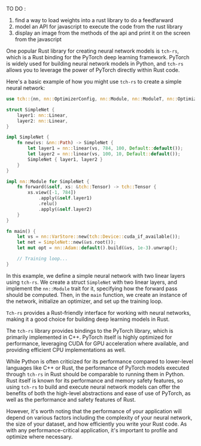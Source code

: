TO DO :
1. find a way to load weights into a rust library to do a feedfarward
2. model an API for  javascript to execute the code from the rust library 
3. display an image from the methods of the api and print it on the screen from the javascript

One popular Rust library for creating neural network models is `tch-rs`, which is a Rust binding for the PyTorch deep learning framework. PyTorch is widely used for building neural network models in Python, and `tch-rs` allows you to leverage the power of PyTorch directly within Rust code.

Here's a basic example of how you might use `tch-rs` to create a simple neural network:

```rust
use tch::{nn, nn::OptimizerConfig, nn::Module, nn::ModuleT, nn::Optimizer};

struct SimpleNet {
    layer1: nn::Linear,
    layer2: nn::Linear,
}

impl SimpleNet {
    fn new(vs: &nn::Path) -> SimpleNet {
        let layer1 = nn::linear(vs, 784, 100, Default::default());
        let layer2 = nn::linear(vs, 100, 10, Default::default());
        SimpleNet { layer1, layer2 }
    }
}

impl nn::Module for SimpleNet {
    fn forward(&self, xs: &tch::Tensor) -> tch::Tensor {
        xs.view([-1, 784])
            .apply(&self.layer1)
            .relu()
            .apply(&self.layer2)
    }
}

fn main() {
    let vs = nn::VarStore::new(tch::Device::cuda_if_available());
    let net = SimpleNet::new(&vs.root());
    let mut opt = nn::Adam::default().build(&vs, 1e-3).unwrap();

    // Training loop...
}
```

In this example, we define a simple neural network with two linear layers using `tch-rs`. We create a struct `SimpleNet` with two linear layers, and implement the `nn::Module` trait for it, specifying how the forward pass should be computed. Then, in the `main` function, we create an instance of the network, initialize an optimizer, and set up the training loop.

`Tch-rs` provides a Rust-friendly interface for working with neural networks, making it a good choice for building deep learning models in Rust.


The `tch-rs` library provides bindings to the PyTorch library, which is primarily implemented in C++. PyTorch itself is highly optimized for performance, leveraging CUDA for GPU acceleration where available, and providing efficient CPU implementations as well.

While Python is often criticized for its performance compared to lower-level languages like C++ or Rust, the performance of PyTorch models executed through `tch-rs` in Rust should be comparable to running them in Python. Rust itself is known for its performance and memory safety features, so using `tch-rs` to build and execute neural network models can offer the benefits of both the high-level abstractions and ease of use of PyTorch, as well as the performance and safety features of Rust. 

However, it's worth noting that the performance of your application will depend on various factors including the complexity of your neural network, the size of your dataset, and how efficiently you write your Rust code. As with any performance-critical application, it's important to profile and optimize where necessary.